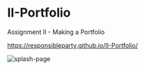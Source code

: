 # II-Portfolio
Assignment II - Making a Portfolio 

https://responsibleparty.github.io/II-Portfolio/

![splash-page](assets/images/PortfolioSplashPage.png)

